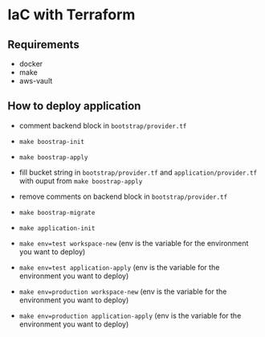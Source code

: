 # IaC with Terraform

## Requirements

- docker
- make
- aws-vault

## How to deploy application

- comment backend block in `bootstrap/provider.tf`
- `make boostrap-init`
- `make boostrap-apply`
- fill bucket string in `bootstrap/provider.tf` and `application/provider.tf` with ouput from `make boostrap-apply`
- remove comments on backend block in `bootstrap/provider.tf`
- `make boostrap-migrate`

- `make application-init`
- `make env=test workspace-new` (env is the variable for the environment you want to deploy)
- `make env=test application-apply` (env is the variable for the environment you want to deploy)
- `make env=production workspace-new` (env is the variable for the environment you want to deploy)
- `make env=production application-apply` (env is the variable for the environment you want to deploy)
